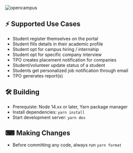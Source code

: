 ![opencampus](https://socialify.git.ci/TeamOpencampus/opencampus/image?description=1&descriptionEditable=An%20integrated%20campus%20hiring%20and%20training%20automation%20platform.&font=Raleway&forks=1&owner=1&pattern=Solid&pulls=1&stargazers=1&theme=Dark)

## ⚡ Supported Use Cases

- Student register themselves on the portal
- Student fills details in their academic profile
- Student opt for campus hiring / internship
- Student opt for specific company interview
- TPO creates placement notification for companies
- Student/volunteer update status of a student
- Students get personalized job notification through email
- TPO generates report(s)

## 🛠 Building

- Prerequiste: Node 14.xx or later, Yarn package manager
- Install dependencies: `yarn install`
- Start development server: `yarn dev`

## ⌨ Making Changes

- Before committing any code, always run `yarn format`

